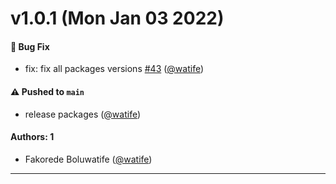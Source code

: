 # v1.0.1 (Mon Jan 03 2022)

#### 🐛 Bug Fix

- fix: fix all packages versions [#43](https://github.com/watife/dorai-ui/pull/43) ([@watife](https://github.com/watife))

#### ⚠️ Pushed to `main`

- release packages ([@watife](https://github.com/watife))

#### Authors: 1

- Fakorede Boluwatife ([@watife](https://github.com/watife))

---

